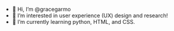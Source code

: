 - 👋 Hi, I’m @gracegarmo
- 👀 I’m interested in user experience (UX) design and research!
- 🌱 I’m currently learning python, HTML, and CSS.

<!---
gracegarmo/gracegarmo is a ✨ special ✨ repository because its `README.md` (this file) appears on your GitHub profile.
You can click the Preview link to take a look at your changes.
--->
